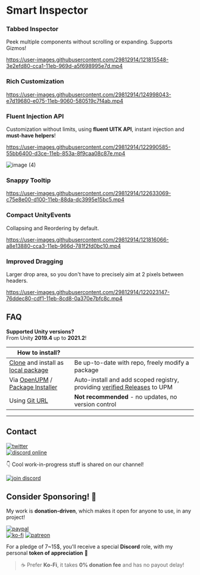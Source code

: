 # Smart Inspector
 
### **Tabbed Inspector** 
Peek multiple components without scrolling or expanding. Supports Gizmos!

https://user-images.githubusercontent.com/29812914/121815548-3e2efd80-cca1-11eb-969d-a5f698995e7d.mp4

### Rich Customization
https://user-images.githubusercontent.com/29812914/124998043-e7d19680-e075-11eb-9060-580519c7f4ab.mp4


### Fluent Injection API
Customization without limits, using **fluent UITK API**, instant injection and **must-have helpers**!

https://user-images.githubusercontent.com/29812914/122990585-55bb6400-d3ce-11eb-853a-8f9caa08c87e.mp4

![image (4)](https://user-images.githubusercontent.com/29812914/122992140-00805200-d3d0-11eb-8f5f-049bc54b24ac.png)

### Snappy Tooltip

https://user-images.githubusercontent.com/29812914/122633069-c75e8e00-d100-11eb-88da-dc3995e15bc5.mp4

### **Compact UnityEvents** 
Collapsing and Reordering by default.

https://user-images.githubusercontent.com/29812914/121816066-a8e13880-cca3-11eb-966d-781f2fd0bc10.mp4

### **Improved Dragging**
Larger drop area, so you don't have to precisely aim at 2 pixels between headers.

https://user-images.githubusercontent.com/29812914/122023147-76ddec80-cdf1-11eb-8cd8-0a370e7bfc8c.mp4

## FAQ

**Supported Unity versions?**\
From Unity **2019.4** up to **2021.2**!

| **How to install?** | |
|-------------|-------------|
| [Clone](https://docs.github.com/en/github/creating-cloning-and-archiving-repositories/cloning-a-repository-from-github/cloning-a-repository#cloning-a-repository-to-github-desktop) and install as [local package](https://docs.unity3d.com/Manual/upm-ui-local.html)     | Be up-to-date with repo, freely modify a package  |
| Via [OpenUPM](https://openupm.com/packages/com.av.smart-inspector/) / [Package Installer](https://package-installer.glitch.me/v1/installer/OpenUPM/com.av.smart-inspector?registry=https%3A%2F%2Fpackage.openupm.com)    | Auto-install and add scoped registry, providing [verified Releases](https://github.com/neon-age/Smart-Inspector/releases) to UPM |
| Using [Git URL](https://docs.unity3d.com/Manual/upm-ui-giturl.html) | **Not recommended** - no updates, no version control  |

---------------------

## Contact

[![twitter](https://img.shields.io/twitter/follow/_neonage?style=social)](https://twitter.com/_neonage)\
[![discord online](https://img.shields.io/discord/830405926078644254?label=Open%20Labs&logo=discord&style=social)](https://discord.gg/wWpqvwuf8J)

👇 Cool work-in-progress stuff is shared on our channel!

[![join discord](https://user-images.githubusercontent.com/29812914/121816656-0cb93080-cca7-11eb-954a-344cfd31f530.png)](https://discord.gg/wWpqvwuf8J)


## Consider Sponsoring! 💊
My work is **donation-driven**, which makes it open for anyone to use, in any project!

[![paypal](https://user-images.githubusercontent.com/29812914/122331051-67c87d00-cf5e-11eb-8668-5c0640c613eb.png)](https://paypal.me/neonage)\
[![ko-fi](https://www.ko-fi.com/img/githubbutton_sm.svg)](https://ko-fi.com/neonage)
[![patreon](https://user-images.githubusercontent.com/29812914/122331278-be35bb80-cf5e-11eb-8eb3-89540d70a9cd.png)](https://www.patreon.com/neonage)

For a pledge of 7~15$, you'll receive a special **Discord** role, with my personal **token of appreciation** 🤗

> ☕ Prefer **Ko-Fi**, it takes **0% donation fee** and has no payout delay!
